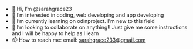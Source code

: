 - 👋 Hi, I’m @sarahgrace23
- 👀 I’m interested in coding, web developing and app developing
- 🌱 I’m currently learning on odinproject. I'm new to this field 
- 💞️ I’m looking to collaborate on anything!! Just give me some instructions and I will be happy to help as I learn
- 📫 How to reach me: email: sarahgrace233@gmail.com 

<!---
sarahgrace23/sarahgrace23 is a ✨ special ✨ repository because its `README.md` (this file) appears on your GitHub profile.
You can click the Preview link to take a look at your changes.
--->
